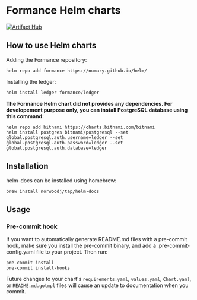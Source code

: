 # Formance Helm charts 

[![Artifact Hub](https://img.shields.io/endpoint?url=https://artifacthub.io/badge/repository/formance-ledger)](https://artifacthub.io/packages/search?repo=formance-ledger)
## How to use Helm charts

Adding the Formance repository:
```
helm repo add formance https://numary.github.io/helm/
```

Installing the ledger:
```
helm install ledger formance/ledger
```

**The Formance Helm chart did not provides any dependencies. For developement purpose only, you can install PostgreSQL database using this command:**
```
helm repo add bitnami https://charts.bitnami.com/bitnami 
helm install postgres bitnami/postgresql --set global.postgresql.auth.username=ledger --set global.postgresql.auth.password=ledger --set global.postgresql.auth.database=ledger
```


## Installation
helm-docs can be installed using homebrew:
```
brew install norwoodj/tap/helm-docs
```

## Usage 
### Pre-commit hook
If you want to automatically generate README.md files with a pre-commit hook, make sure you install the pre-commit binary, and add a .pre-commit-config.yaml file to your project. Then run:
```
pre-commit install
pre-commit install-hooks
```
Future changes to your chart's `requirements.yaml`, `values.yaml`, `Chart.yaml`, or `README.md.gotmpl` files will cause an update to documentation when you commit.
